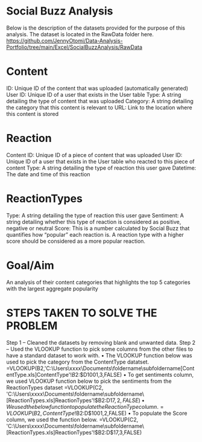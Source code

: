# Social Buzz Analysis
Below is the description of the datasets provided for the purpose of this analysis. The dataset is located in the RawData folder here. https://github.com/JennyOtomi/Data-Analysis-Portfolio/tree/main/Excel/SocialBuzzAnalysis/RawData

# Content 
ID: Unique ID of the content that was uploaded (automatically generated) 
User ID: Unique ID of a user that exists in the User table 
Type: A string detailing the type of content that was uploaded 
Category: A string detailing the category that this content is relevant to 
URL: Link to the location where this content is stored 

# Reaction 
Content ID: Unique ID of a piece of content that was uploaded 
User ID: Unique ID of a user that exists in the User table who reacted to this piece of content 
Type: A string detailing the type of reaction this user gave 
Datetime: The date and time of this reaction 

# ReactionTypes 
Type: A string detailing the type of reaction this user gave 
Sentiment: A string detailing whether this type of reaction is considered as positive, negative or neutral 
Score: This is a number calculated by Social Buzz that quantifies how “popular” each reaction is. A reaction type with a higher score should be considered as a more popular reaction.

# Goal/Aim
An analysis of their content categories that highlights the top 5 categories with the largest aggregate popularity

# STEPS TAKEN TO SOLVE THE PROBLEM
Step 1 – Cleaned the datasets by removing blank and unwanted data.
Step 2 – Used the VLOOKUP function to pick some columns from the other files to have a standard dataset to work with.
•	The VLOOKUP function below was used to pick the category from the ContentType datatset.
=VLOOKUP(B2,'C:\Users\xxxx\Documents\foldername\subfoldername\[ContentType.xls]ContentType'!$B$2:$D1001,3,FALSE)
•	To get sentiments column, we used VLOOKUP function below to pick the sentiments from the ReactionTypes dataset
=VLOOKUP(C2, 'C:\Users\xxxx\Documents\foldername\subfoldername\[ReactionTypes.xls]ReactionTypes'!$B$2:$D$17,2,FALSE)
•	We used the below function to populate the ReactionType column.
=VLOOKUP(B2,ContentType!$B$2:$D$1001,2,FALSE)
•	To populate the Score column, we used the function below.
=VLOOKUP(C2, 'C:\Users\xxxx\Documents\foldername\subfoldername\[ReactionTypes.xls]ReactionTypes'!$B$2:$D$17,3,FALSE)

